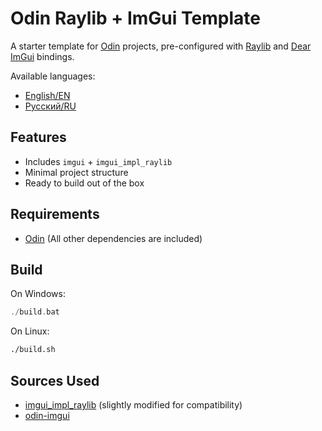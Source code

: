# Odin Raylib + ImGui Template

A starter template for [Odin](https://odin-lang.org/) projects, pre-configured with [Raylib](https://www.raylib.com/) and [Dear ImGui](https://github.com/ocornut/imgui) bindings.

Available languages:
- [English/EN](README.md)
- [Русский/RU](README.ru.md)

## Features

- Includes `imgui` + `imgui_impl_raylib`
- Minimal project structure
- Ready to build out of the box

## Requirements

- [Odin](https://odin-lang.org/docs/install) (All other dependencies are included)

## Build

On Windows:
```cpp
./build.bat
```
On Linux:
```bash
./build.sh
```

## Sources Used

- [imgui_impl_raylib](https://gist.github.com/lucaspoffo/a0d4192acd74d718e433ea0bafe17bc4) (slightly modified for compatibility)
- [odin-imgui](https://gitlab.com/L-4/odin-imgui)
